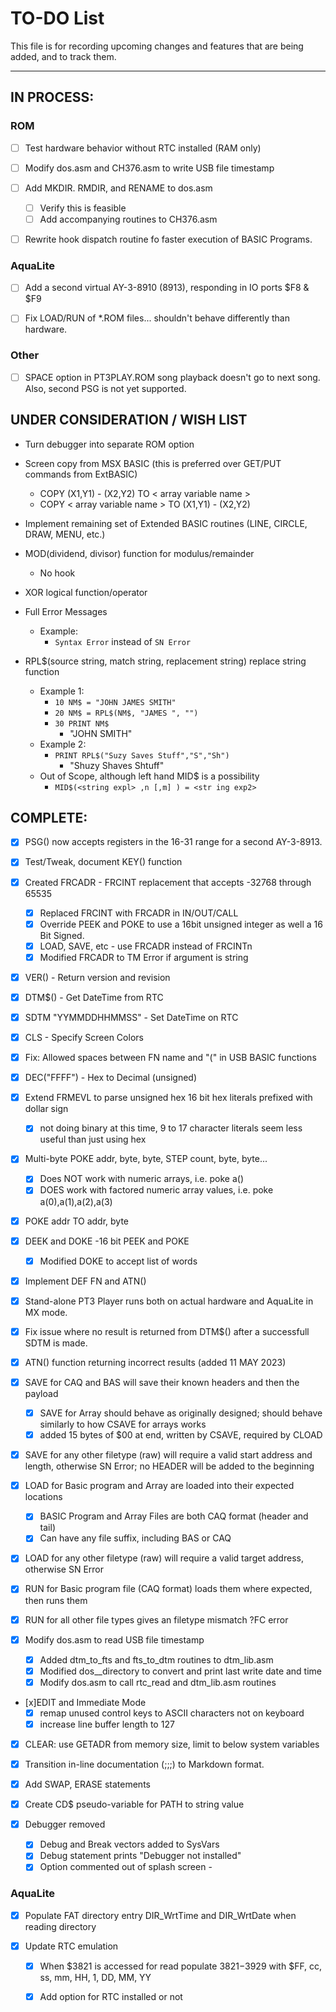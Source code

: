 TO-DO List
==============

This file is for recording upcoming changes and features that are being added, and to track them.

---
## IN PROCESS:
### ROM
- [ ] Test hardware behavior without RTC installed (RAM only)

- [ ] Modify dos.asm and CH376.asm to write USB file timestamp

- [ ] Add MKDIR. RMDIR, and RENAME to dos.asm
  - [ ] Verify this is feasible
  - [ ] Add accompanying routines to CH376.asm

- [ ] Rewrite hook dispatch routine fo faster execution of BASIC Programs.

### AquaLite
- [ ] Add a second virtual AY-3-8910 (8913), responding in IO ports $F8 & $F9

- [ ] Fix LOAD/RUN of *.ROM files... shouldn't behave differently than hardware.

### Other
- [ ] SPACE option in PT3PLAY.ROM song playback doesn't go to next song. Also, second PSG is not yet supported.

## UNDER CONSIDERATION / WISH LIST
-  Turn debugger into separate ROM option

- Screen copy from MSX BASIC (this is preferred over GET/PUT commands from ExtBASIC)
  - COPY (X1,Y1) - (X2,Y2) TO < array variable name >
  - COPY < array variable name > TO (X1,Y1) - (X2,Y2)  

- Implement remaining set of Extended BASIC routines (LINE, CIRCLE, DRAW, MENU, etc.)

- MOD(dividend, divisor) function for modulus/remainder
  - No hook 

- XOR logical function/operator
  
- Full Error Messages
  - Example:
    - ` Syntax Error ` instead of ` SN Error `

- RPL$(source string, match string, replacement string) replace string function
  - Example 1:
    - ` 10 NM$ = "JOHN JAMES SMITH" `
    - ` 20 NM$ = RPL$(NM$, "JAMES ", "") `
    - ` 30 PRINT NM$ `
      - "JOHN SMITH"
  - Example 2:
    - ` PRINT RPL$("Suzy Saves Stuff","S","Sh") `
      - "Shuzy Shaves Shtuff"
  - Out of Scope, although left hand MID$ is a possibility
    - ` MID$(<string expl> ,n [,m] ) = <str ing exp2> `

## COMPLETE:
- [x] PSG() now accepts registers in the 16-31 range for a second AY-3-8913.

- [x] Test/Tweak, document KEY() function

- [x] Created FRCADR - FRCINT replacement that accepts -32768 through 65535
  - [x] Replaced FRCINT with FRCADR in IN/OUT/CALL
  - [x] Override PEEK and POKE to use a 16bit unsigned integer as well a 16 Bit Signed.
  - [x] LOAD, SAVE, etc - use FRCADR instead of FRCINTn
  - [x] Modified FRCADR to TM Error if argument is string

- [x] VER() - Return version and revision

- [x] DTM$() - Get DateTime from RTC

- [x] SDTM "YYMMDDHHMMSS" - Set DateTime on RTC

- [x] CLS - Specify Screen Colors

- [x] Fix: Allowed spaces between FN name and "(" in USB BASIC functions

- [x] DEC("FFFF") - Hex to Decimal (unsigned)

- [x] Extend FRMEVL to parse unsigned hex 16 bit hex literals prefixed with dollar sign
  - [x] not doing binary at this time, 9 to 17 character literals seem less useful than just using hex

- [x] Multi-byte POKE addr, byte, byte, STEP count, byte, byte...
  - [x] Does NOT work with numeric arrays, i.e. poke a()
  - [x] DOES work with factored numeric array values, i.e. poke a(0),a(1),a(2),a(3)

- [x] POKE addr TO addr, byte

- [x] DEEK and DOKE -16 bit PEEK and POKE
  -  [x] Modified DOKE to accept list of words

- [x] Implement DEF FN and ATN()

- [x] Stand-alone PT3 Player runs both on actual hardware and AquaLite in MX mode.

- [x] Fix issue where no result is returned from DTM$() after a successfull SDTM is made.

- [x] ATN() function returning incorrect results (added 11 MAY 2023)

- [x] SAVE for CAQ and BAS will save their known headers and then the payload 
  - [x] SAVE for Array should behave as originally designed; should behave similarly to how CSAVE for arrays works
  - [x] added 15 bytes of $00 at end, written by CSAVE, required by CLOAD

- [x] SAVE for any other filetype (raw) will require a valid start address and length, otherwise SN Error; no HEADER will be added to the beginning

- [x] LOAD for Basic program and Array are loaded into their expected locations
  - [x] BASIC Program and Array Files are both CAQ format (header and tail)
  - [x] Can have any file suffix, including BAS or CAQ

- [x] LOAD for any other filetype (raw) will require a valid target address, otherwise SN Error

- [x] RUN for Basic program file (CAQ format) loads them where expected, then runs them

- [x] RUN for all other file types gives an filetype mismatch ?FC error

- [x] Modify dos.asm to read USB file timestamp
  - [x] Added dtm_to_fts and fts_to_dtm routines to dtm_lib.asm
  - [x] Modified dos__directory to convert and print last write date and time
  - [x] Modify dos.asm to call rtc_read and dtm_lib.asm routines

- [x]EDIT and Immediate Mode
  - [x] remap unused control keys to ASCII characters not on keyboard
  - [x] increase line buffer length to 127

- [x] CLEAR: use GETADR from memory size, limit to below system variables

- [x] Transition in-line documentation (;;;) to Markdown format.

- [x] Add SWAP, ERASE statements

- [x] Create CD$ pseudo-variable for PATH to string value

- [x] Debugger removed
  - [x] Debug and Break vectors added to SysVars
  - [x] Debug statement prints "Debugger not installed"
  - [x] Option commented out of splash screen - 
  
### AquaLite

- [x] Populate FAT directory entry DIR_WrtTime and DIR_WrtDate when reading directory

- [x] Update RTC emulation
  - [x] When $3821 is accessed for read populate $3821-$3929 with $FF, cc, ss, mm, HH, 1, DD, MM, YY
  - [x] Add option for RTC installed or not

